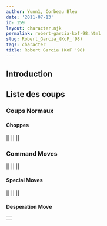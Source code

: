 ```yaml
---
author: Yunn1, Corbeau Bleu
date: '2011-07-13'
id: 159
layout: character.njk
permalink: robert-garcia-kof-98.html
slug: Robert_Garcia_(KoF_'98)
tags: character
title: Robert Garcia (KoF '98)
---
```


## Introduction

## Liste des coups

### Coups Normaux

#### Choppes

||
||
||

### Command Moves

||
||
||

#### Special Moves

||
||
||

#### Desperation Move

|     |
|-----|
|     |